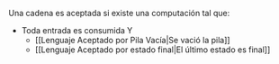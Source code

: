 Una cadena es aceptada si existe una computación tal que:
- Toda entrada es consumida Y
	- [[Lenguaje Aceptado por Pila Vacía|Se vació la pila]]
	- [[Lenguaje Aceptado por estado final|El último estado es final]] 